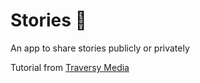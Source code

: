 # Stories 🌷

An app to share stories publicly or privately

Tutorial from <a href="https://youtu.be/SBvmnHTQIPY">Traversy Media</a>
